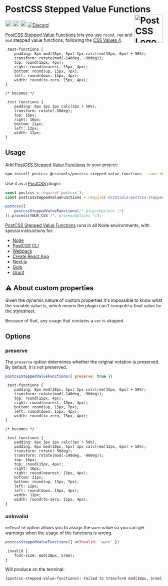 # PostCSS Stepped Value Functions [<img src="https://postcss.github.io/postcss/logo.svg" alt="PostCSS Logo" width="90" height="90" align="right">][postcss]

[<img alt="npm version" src="https://img.shields.io/npm/v/@csstools/postcss-stepped-value-functions.svg" height="20">][npm-url] [<img alt="CSS Standard Status" src="https://cssdb.org/images/badges/stepped-value-functions.svg" height="20">][css-url] [<img alt="Build Status" src="https://github.com/csstools/postcss-plugins/workflows/test/badge.svg" height="20">][cli-url] [<img alt="Discord" src="https://shields.io/badge/Discord-5865F2?logo=discord&logoColor=white">][discord]

[PostCSS Stepped Value Functions] lets you use `round`, `rem` and `mod` stepped value functions, following the [CSS Values 4].

```pcss
.test-functions {
	padding: 8px mod(18px, 5px) 1px calc(rem(15px, 6px) + 50%);
	transform: rotate(mod(-140deg, -90deg));
	top: round(15px, 4px);
	right: round(nearest, 15px, 4px);
	bottom: round(up, 15px, 7px);
	left: round(down, 15px, 4px);
	width: round(to-zero, 15px, 4px);
}

/* becomes */

.test-functions {
	padding: 8px 3px 1px calc(3px + 50%);
	transform: rotate(-50deg);
	top: 16px;
	right: 16px;
	bottom: 21px;
	left: 12px;
	width: 12px;
}
```

## Usage

Add [PostCSS Stepped Value Functions] to your project:

```bash
npm install postcss @csstools/postcss-stepped-value-functions --save-dev
```

Use it as a [PostCSS] plugin:

```js
const postcss = require('postcss');
const postcssSteppedValueFunctions = require('@csstools/postcss-stepped-value-functions');

postcss([
	postcssSteppedValueFunctions(/* pluginOptions */)
]).process(YOUR_CSS /*, processOptions */);
```

[PostCSS Stepped Value Functions] runs in all Node environments, with special
instructions for:

- [Node](INSTALL.md#node)
- [PostCSS CLI](INSTALL.md#postcss-cli)
- [Webpack](INSTALL.md#webpack)
- [Create React App](INSTALL.md#create-react-app)
- [Next.js](INSTALL.md#nextjs)
- [Gulp](INSTALL.md#gulp)
- [Grunt](INSTALL.md#grunt)

## ⚠️ About custom properties

Given the dynamic nature of custom properties it's impossible to know what the variable value is, which means the plugin can't compute a final value for the stylesheet. 

Because of that, any usage that contains a `var` is skipped.

## Options

### preserve

The `preserve` option determines whether the original notation
is preserved. By default, it is not preserved.

```js
postcssSteppedValueFunctions({ preserve: true })
```

```pcss
.test-functions {
	padding: 8px mod(18px, 5px) 1px calc(rem(15px, 6px) + 50%);
	transform: rotate(mod(-140deg, -90deg));
	top: round(15px, 4px);
	right: round(nearest, 15px, 4px);
	bottom: round(up, 15px, 7px);
	left: round(down, 15px, 4px);
	width: round(to-zero, 15px, 4px);
}

/* becomes */

.test-functions {
	padding: 8px 3px 1px calc(3px + 50%);
	padding: 8px mod(18px, 5px) 1px calc(rem(15px, 6px) + 50%);
	transform: rotate(-50deg);
	transform: rotate(mod(-140deg, -90deg));
	top: 16px;
	top: round(15px, 4px);
	right: 16px;
	right: round(nearest, 15px, 4px);
	bottom: 21px;
	bottom: round(up, 15px, 7px);
	left: 12px;
	left: round(down, 15px, 4px);
	width: 12px;
	width: round(to-zero, 15px, 4px);
}
```

### onInvalid

`onInvalid` option allows you to assign the `warn` value so you can get warnings when the usage of the functions is wrong.

```js
postcssSteppedValueFunctions({ onInvalid: 'warn' })
```

```pcss
.invalid {
	font-size: mod(18px, 5rem);
}
```

Will produce on the terminal:

```bash
[postcss-stepped-value-functions]: Failed to transform mod(18px, 5rem) as the units don't match
```

[cli-url]: https://github.com/csstools/postcss-plugins/actions/workflows/test.yml?query=workflow/test
[css-url]: https://cssdb.org/#stepped-value-functions
[discord]: https://discord.gg/bUadyRwkJS
[npm-url]: https://www.npmjs.com/package/@csstools/postcss-stepped-value-functions

[Gulp PostCSS]: https://github.com/postcss/gulp-postcss
[Grunt PostCSS]: https://github.com/nDmitry/grunt-postcss
[PostCSS]: https://github.com/postcss/postcss
[PostCSS Loader]: https://github.com/postcss/postcss-loader
[PostCSS Stepped Value Functions]: https://github.com/csstools/postcss-plugins/tree/main/plugins/postcss-stepped-value-functions
[CSS Values 4]: https://www.w3.org/TR/css-values-4/#round-func

